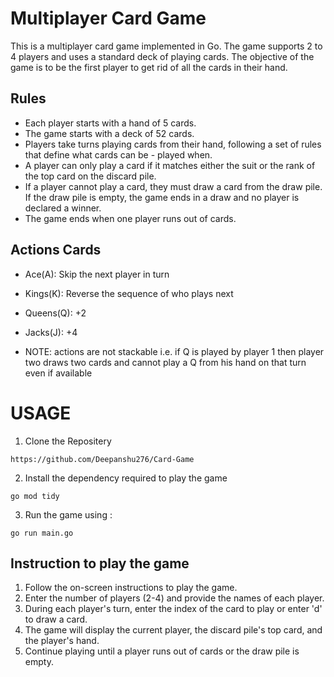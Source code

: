 # Multiplayer Card Game

This is a multiplayer card game implemented in Go. The game supports 2 to 4 players and uses a standard deck of playing cards. The objective of the game is to be the first player to get rid of all the cards in their hand.

## Rules

- Each player starts with a hand of 5 cards.
- The game starts with a deck of 52 cards.
- Players take turns playing cards from their hand, following a set of rules that define what cards can be - played when.
- A player can only play a card if it matches either the suit or the rank of the top card on the discard    pile.
- If a player cannot play a card, they must draw a card from the draw pile. If the draw pile is empty, the game ends in a draw and no player is declared a winner.
- The game ends when one player runs out of cards.

## Actions Cards

- Ace(A): Skip the next player in turn

- Kings(K): Reverse the sequence of who plays next 

- Queens(Q): +2

- Jacks(J): +4

- NOTE: actions are not stackable i.e. if Q is played by player 1 then player two draws two cards and cannot play a Q from his hand on that turn even if available

# USAGE

1. Clone the Repositery

```
https://github.com/Deepanshu276/Card-Game

```
2. Install the dependency required to play the game 

```
go mod tidy 

```

3. Run the game using :

```
go run main.go

```

## Instruction to play the game 

1. Follow the on-screen instructions to play the game.
2. Enter the number of players (2-4) and provide the names of each player.
3. During each player's turn, enter the index of the card to play or enter 'd' to draw a card.
4. The game will display the current player, the discard pile's top card, and the player's hand.
5. Continue playing until a player runs out of cards or the draw pile is empty.


